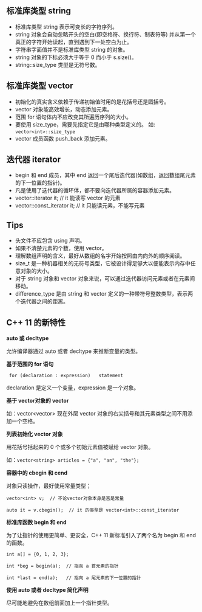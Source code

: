 ## 标准库类型 string

* 标准库类型 string 表示可变长的字符序列。
* string 对象会自动忽略开头的空白(即空格符、换行符、制表符等) 并从第一个真正的字符开始读起，直到遇到下一处空白为止。
* 字符串字面值并不是标准库类型 string 的对象。
* string 对象的下标必须大于等于 0 而小于 s.size()。
* string::size_type 类型是无符号数。

## 标准库类型 vector

* 初始化的真实含义依赖于传递初始值时用的是花括号还是圆括号。
* vector 对象能高效增长，动态添加元素。
* 范围 for 语句体内不应改变其所遍历序列的大小。
* 要使用 size_type，需要先指定它是由哪种类型定义的。 如: `vector<int>::size_type`
* vector 成员函数 push_back 添加元素。

## 迭代器 iterator

* begin 和 end 成员，其中 end 返回一个尾后迭代器(如数组，返回数组尾元素的下一位置的指针)。
* 凡是使用了迭代器的循环体，都不要向迭代器所属的容器添加元素。
* vector<int>::iterator it;  // it 能读写 vector<int> 的元素
* vector<int>::const_iterator it;  // it 只能读元素，不能写元素


## Tips

* 头文件不应包含 using 声明。
* 如果不清楚元素的个数，使用 vector。
* 理解数组声明的含义，最好从数组的名字开始按照由内向外的顺序阅读。
* size_t 是一种机器相关的无符号类型，它被设计得足够大以便能表示内存中任意对象的大小。
* 对于 string 对象和 vector 对象来说，可以通过迭代器访问元素或者在元素间移动。
* difference_type 是由 string 和 vector 定义的一种带符号整数类型，表示两个迭代器之间的距离。

## C++ 11 的新特性

**auto 或 decltype**

允许编译器通过 auto 或者 decltype 来推断变量的类型。

**基于范围的 for 语句**

` for (declaration : expression)   statement`

declaration 是定义一个变量，expression 是一个对象。

**基于 vector对象的 vector**

如：vector<vector<int>> 现在外层 vector 对象的右尖括号和其元素类型之间不用添加一个空格。

**列表初始化 vector 对象**

用花括号括起来的 0 个或多个初始元素值被赋给 vector 对象。

如：` vector<string> articles = {"a", "an", "the"}; `

**容器中的 cbegin 和 cend**

对象只读操作，最好使用常量类型；

`vector<int> v;  // 不论vector对象本身是否是常量`

`auto it = v.cbegin();  // it 的类型是 vector<int>::const_iterator`

**标准库函数 begin 和 end**

为了让指针的使用更简单、更安全，C++ 11 新标准引入了两个名为 begin 和 end 的函数。

`int a[] = {0, 1, 2, 3};`

`int *beg = begin(a);  // 指向 a 首元素的指针`
 
`int *last = end(a);   // 指向 a 尾元素的下一位置的指针`

**使用 auto 或者 decltype 简化声明**

尽可能地避免在数组前面加上一个指针类型。
